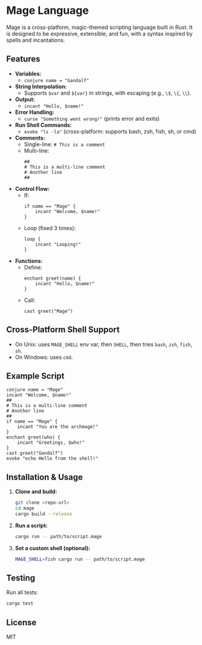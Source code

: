 # Mage Language

Mage is a cross-platform, magic-themed scripting language built in Rust. It is designed to be expressive, extensible, and fun, with a syntax inspired by spells and incantations.

## Features

- **Variables:**
  - `conjure name = "Gandalf"`
- **String Interpolation:**
  - Supports `$var` and `${var}` in strings, with escaping (e.g., `\$`, `\{`, `\\`).
- **Output:**
  - `incant "Hello, $name!"`
- **Error Handling:**
  - `curse "Something went wrong!"` (prints error and exits)
- **Run Shell Commands:**
  - `evoke "ls -la"` (cross-platform: supports bash, zsh, fish, sh, or cmd)
- **Comments:**
  - Single-line: `# This is a comment`
  - Multi-line: 
    ```
    ##
    # This is a multi-line comment
    # Another line
    ##
    ```
- **Control Flow:**
  - If: 
    ```
    if name == "Mage" {
        incant "Welcome, $name!"
    }
    ```
  - Loop (fixed 3 times):
    ```
    loop {
        incant "Looping!"
    }
    ```
- **Functions:**
  - Define: 
    ```
    enchant greet(name) {
        incant "Hello, $name!"
    }
    ```
  - Call: 
    ```
    cast greet("Mage")
    ```

## Cross-Platform Shell Support
- On Unix: uses `MAGE_SHELL` env var, then `SHELL`, then tries `bash`, `zsh`, `fish`, `sh`.
- On Windows: uses `cmd`.

## Example Script
```mage
conjure name = "Mage"
incant "Welcome, $name!"
##
# This is a multi-line comment
# Another line
##
if name == "Mage" {
    incant "You are the archmage!"
}
enchant greet(who) {
    incant "Greetings, $who!"
}
cast greet("Gandalf")
evoke "echo Hello from the shell!"
```

## Installation & Usage
1. **Clone and build:**
    ```sh
    git clone <repo-url>
    cd mage
    cargo build --release
    ```
2. **Run a script:**
    ```sh
    cargo run -- path/to/script.mage
    ```
3. **Set a custom shell (optional):**
    ```sh
    MAGE_SHELL=fish cargo run -- path/to/script.mage
    ```

## Testing
Run all tests:
```sh
cargo test
```

## License
MIT 